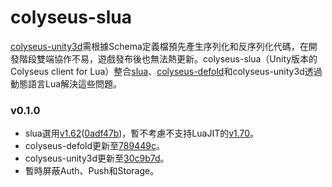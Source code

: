 # colyseus-slua
[colyseus-unity3d](https://github.com/colyseus/colyseus-unity3d)需根據Schema定義檔預先產生序列化和反序列化代碼，在開發階段雙端協作不易，遊戲發布後也無法熱更新。colyseus-slua（Unity版本的Colyseus client for Lua）整合[slua](https://github.com/pangweiwei/slua)、[colyseus-defold](https://github.com/colyseus/colyseus-defold)和colyseus-unity3d透過動態語言Lua解決這些問題。
### v0.1.0
- slua選用[v1.62](https://github.com/chsqn/slua/tree/v1.6.2)([0adf47b](https://github.com/chsqn/slua/commit/0adf47bb411adf7b70ad78a717788d7e7ba904e6))，暫不考慮不支持LuaJIT的[v1.70](https://github.com/pangweiwei/slua/releases/tag/v1.7.0)。
- colyseus-defold更新至[789449c](https://github.com/colyseus/colyseus-defold/commit/789449cdeb5e9d804889e50b2e160ba602e7e3ef)。
- colyseus-unity3d更新至[30c9b7d](https://github.com/colyseus/colyseus-unity3d/commit/30c9b7d8e8259a7516fafcbd26179a0ab6a91ec9)。
- 暫時屏蔽Auth、Push和Storage。
